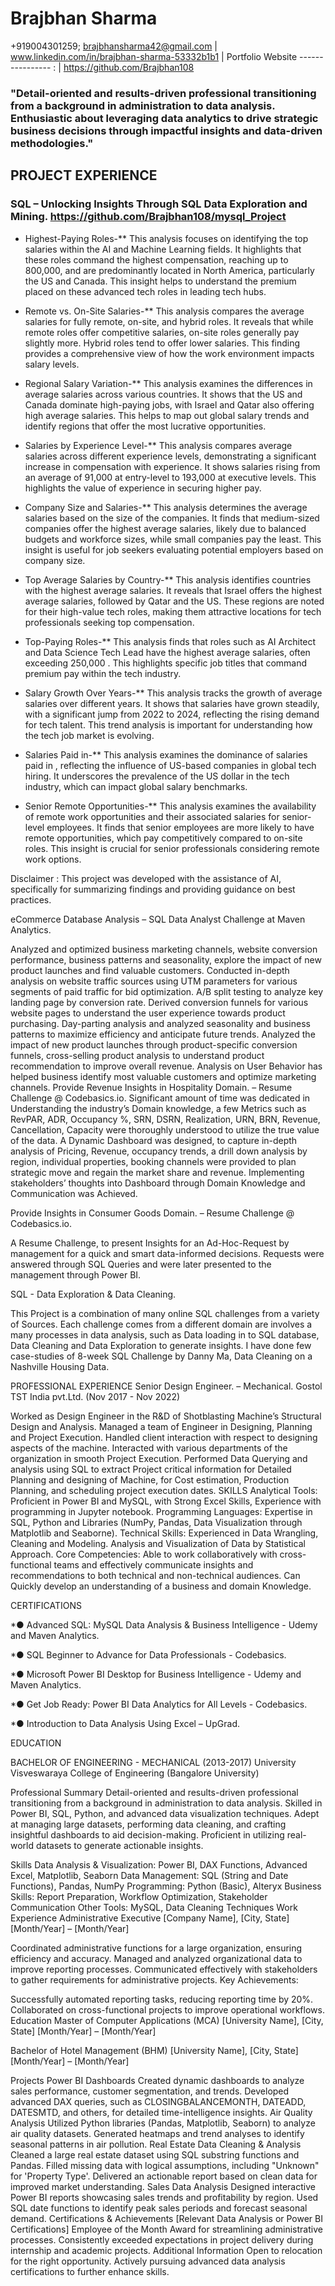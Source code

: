 # Brajbhan Sharma
+919004301259; brajbhansharma42@gmail.com | www.linkedin.com/in/brajbhan-sharma-53332b1b1 | Portfolio Website ---------------- : | https://github.com/Brajbhan108

### "Detail-oriented and results-driven professional transitioning from a background in administration to data analysis. Enthusiastic about leveraging data analytics to drive strategic business decisions through impactful insights and data-driven methodologies."

## **PROJECT EXPERIENCE**

### SQL – Unlocking Insights Through SQL Data Exploration and Mining. https://github.com/Brajbhan108/mysql_Project

* 	Highest-Paying Roles-** This analysis focuses on identifying the top salaries within the AI and Machine Learning fields. It highlights that these roles command the highest compensation, reaching up to 800,000, and are predominantly located in North America, particularly the US and Canada. This insight helps to understand the premium placed on these advanced tech roles in leading tech hubs.

* Remote vs. On-Site Salaries-** This analysis compares the average salaries for fully remote, on-site, and hybrid roles. It reveals that while remote roles offer competitive salaries, on-site roles generally pay slightly more. Hybrid roles tend to offer lower salaries. This finding provides a comprehensive view of how the work environment impacts salary levels.

*	Regional Salary Variation-** This analysis examines the differences in average salaries across various countries. It shows that the US and Canada dominate high-paying jobs, with Israel and Qatar also offering high average salaries. This helps to map out global salary trends and identify regions that offer the most lucrative opportunities.

*	Salaries by Experience Level-** This analysis compares average salaries across different experience levels, demonstrating a significant increase in compensation with experience. It shows salaries rising from an average of 91,000  at entry-level to 193,000  at executive levels. This highlights the value of experience in securing higher pay.

*	Company Size and Salaries-** This analysis determines the average salaries based on the size of the companies. It finds that medium-sized companies offer the highest average salaries, likely due to balanced budgets and workforce sizes, while small companies pay the least. This insight is useful for job seekers evaluating potential employers based on company size.

*	Top Average Salaries by Country-** This analysis identifies countries with the highest average salaries. It reveals that Israel offers the highest average salaries, followed by Qatar and the US. These regions are noted for their high-value tech roles, making them attractive locations for tech professionals seeking top compensation.

*	Top-Paying Roles-** This analysis finds that roles such as AI Architect and Data Science Tech Lead have the highest average salaries, often exceeding 250,000 . This highlights specific job titles that command premium pay within the tech industry.

*	Salary Growth Over Years-** This analysis tracks the growth of average salaries over different years. It shows that salaries have grown steadily, with a significant jump from 2022 to 2024, reflecting the rising demand for tech talent. This trend analysis is important for understanding how the tech job market is evolving.

*	Salaries Paid in-** This analysis examines the dominance of salaries paid in , reflecting the influence of US-based companies in global tech hiring. It underscores the prevalence of the US dollar in the tech industry, which can impact global salary benchmarks.

*	Senior Remote Opportunities-** This analysis examines the availability of remote work opportunities and their associated salaries for senior-level employees. It finds that senior employees are more likely to have remote opportunities, which pay competitively compared to on-site roles. This insight is crucial for senior professionals considering remote work options.


Disclaimer : This project was developed with the assistance of AI, specifically for summarizing findings and providing guidance on best practices.

eCommerce Database Analysis – SQL Data Analyst Challenge at Maven Analytics.

Analyzed and optimized business marketing channels, website conversion performance, business patterns and seasonality, explore the impact of new product launches and find valuable customers.
Conducted in-depth analysis on website traffic sources using UTM parameters for various segments of paid traffic for bid optimization. A/B split testing to analyze key landing page by conversion rate.
Derived conversion funnels for various website pages to understand the user experience towards product purchasing. Day-parting analysis and analyzed seasonality and business patterns to maximize efficiency and anticipate future trends.
Analyzed the impact of new product launches through product-specific conversion funnels, cross-selling product analysis to understand product recommendation to improve overall revenue.
Analysis on User Behavior has helped business identify most valuable customers and optimize marketing channels.
Provide Revenue Insights in Hospitality Domain. – Resume Challenge @ Codebasics.io.
Significant amount of time was dedicated in Understanding the industry’s Domain knowledge, a few Metrics such as RevPAR, ADR, Occupancy %, SRN, DSRN, Realization, URN, BRN, Revenue, Cancellation, Capacity were thoroughly understood to utilize the true value of the data.
A Dynamic Dashboard was designed, to capture in-depth analysis of Pricing, Revenue, occupancy trends, a drill down analysis by region, individual properties, booking channels were provided to plan strategic move and regain the market share and revenue.
Implementing stakeholders’ thoughts into Dashboard through Domain Knowledge and Communication was Achieved.

Provide Insights in Consumer Goods Domain. – Resume Challenge @ Codebasics.io.

A Resume Challenge, to present Insights for an Ad-Hoc-Request by management for a quick and smart data-informed decisions. Requests were answered through SQL Queries and were later presented to the management through Power BI.

SQL - Data Exploration & Data Cleaning.

This Project is a combination of many online SQL challenges from a variety of Sources. Each challenge comes from a different domain are involves a many processes in data analysis, such as Data loading in to SQL database, Data Cleaning and Data Exploration to generate insights. I have done few case-studies of 8-week SQL Challenge by Danny Ma, Data Cleaning on a Nashville Housing Data.

PROFESSIONAL EXPERIENCE
Senior Design Engineer. – Mechanical.
Gostol TST India pvt.Ltd. (Nov 2017 - Nov 2022)

Worked as Design Engineer in the R&D of Shotblasting Machine’s Structural Design and Analysis. Managed a team of Engineer in Designing, Planning and Project Execution. Handled client interaction with respect to designing aspects of the machine. Interacted with various departments of the organization in smooth Project Execution.
Performed Data Querying and analysis using SQL to extract Project critical information for Detailed Planning and designing of Machine, for Cost estimation, Production Planning, and scheduling project execution dates.
SKILLS
Analytical Tools: Proficient in Power BI and MySQL, with Strong Excel Skills, Experience with programming in Jupyter notebook.
Programming Languages: Expertise in SQL, Python and Libraries (NumPy, Pandas, Data Visualization through Matplotlib and Seaborne).
Technical Skills: Experienced in Data Wrangling, Cleaning and Modeling. Analysis and Visualization of Data by Statistical Approach.
Core Competencies: Able to work collaboratively with cross-functional teams and effectively communicate insights and recommendations to both technical and non-technical audiences. Can Quickly develop an understanding of a business and domain Knowledge.

CERTIFICATIONS

*● Advanced SQL: MySQL Data Analysis & Business Intelligence - Udemy and Maven Analytics.

*● SQL Beginner to Advance for Data Professionals - Codebasics.

*● Microsoft Power BI Desktop for Business Intelligence - Udemy and Maven Analytics.

*● Get Job Ready: Power BI Data Analytics for All Levels - Codebasics.

*● Introduction to Data Analysis Using Excel – UpGrad.

EDUCATION

BACHELOR OF ENGINEERING - MECHANICAL (2013-2017)
University Visveswaraya College of Engineering (Bangalore University)


Professional Summary
Detail-oriented and results-driven professional transitioning from a background in administration to data analysis. Skilled in Power BI, SQL, Python, and advanced data visualization techniques. Adept at managing large datasets, performing data cleaning, and crafting insightful dashboards to aid decision-making. Proficient in utilizing real-world datasets to generate actionable insights.

Skills
Data Analysis & Visualization: Power BI, DAX Functions, Advanced Excel, Matplotlib, Seaborn
Data Management: SQL (String and Date Functions), Pandas, NumPy
Programming: Python (Basic), Alteryx
Business Skills: Report Preparation, Workflow Optimization, Stakeholder Communication
Other Tools: MySQL, Data Cleaning Techniques
Work Experience
Administrative Executive
[Company Name], [City, State]
[Month/Year] – [Month/Year]

Coordinated administrative functions for a large organization, ensuring efficiency and accuracy.
Managed and analyzed organizational data to improve reporting processes.
Communicated effectively with stakeholders to gather requirements for administrative projects.
Key Achievements:

Successfully automated reporting tasks, reducing reporting time by 20%.
Collaborated on cross-functional projects to improve operational workflows.
Education
Master of Computer Applications (MCA)
[University Name], [City, State]
[Month/Year] – [Month/Year]

Bachelor of Hotel Management (BHM)
[University Name], [City, State]
[Month/Year] – [Month/Year]

Projects
Power BI Dashboards
Created dynamic dashboards to analyze sales performance, customer segmentation, and trends.
Developed advanced DAX queries, such as CLOSINGBALANCEMONTH, DATEADD, DATESMTD, and others, for detailed time-intelligence insights.
Air Quality Analysis
Utilized Python libraries (Pandas, Matplotlib, Seaborn) to analyze air quality datasets.
Generated heatmaps and trend analyses to identify seasonal patterns in air pollution.
Real Estate Data Cleaning & Analysis
Cleaned a large real estate dataset using SQL substring functions and Pandas.
Filled missing data with logical assumptions, including "Unknown" for 'Property Type'.
Delivered an actionable report based on clean data for improved market understanding.
Sales Data Analysis
Designed interactive Power BI reports showcasing sales trends and profitability by region.
Used SQL date functions to identify peak sales periods and forecast seasonal demand.
Certifications & Achievements
[Relevant Data Analysis or Power BI Certifications]
Employee of the Month Award for streamlining administrative processes.
Consistently exceeded expectations in project delivery during internship and academic projects.
Additional Information
Open to relocation for the right opportunity.
Actively pursuing advanced data analysis certifications to further enhance skills.

